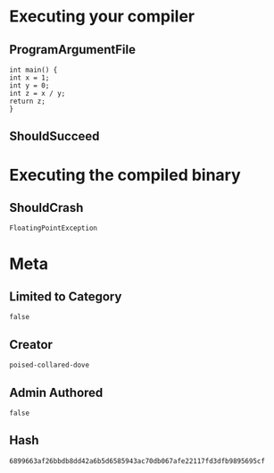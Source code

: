 # Executing your compiler

## ProgramArgumentFile

```
int main() {
int x = 1;
int y = 0;
int z = x / y;
return z;
}
```

## ShouldSucceed

# Executing the compiled binary

## ShouldCrash

```
FloatingPointException
```

# Meta

## Limited to Category

```
false
```

## Creator

```
poised-collared-dove
```

## Admin Authored

```
false
```

## Hash

```
6899663af26bbdb8dd42a6b5d6585943ac70db067afe22117fd3dfb9895695cf
```
